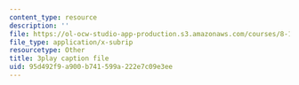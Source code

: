 ```yaml
---
content_type: resource
description: ''
file: https://ol-ocw-studio-app-production.s3.amazonaws.com/courses/8-13-14-experimental-physics-i-ii-junior-lab-fall-2016-spring-2017/95d492f9a900b741599a222e7c09e3ee_kHPWYeJ1ISI.srt
file_type: application/x-subrip
resourcetype: Other
title: 3play caption file
uid: 95d492f9-a900-b741-599a-222e7c09e3ee
---
```

